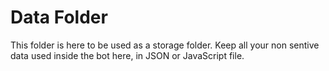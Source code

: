 # Data Folder

This folder is here to be used as a storage folder. Keep all your non sentive data used inside the bot here, in JSON or JavaScript file.
